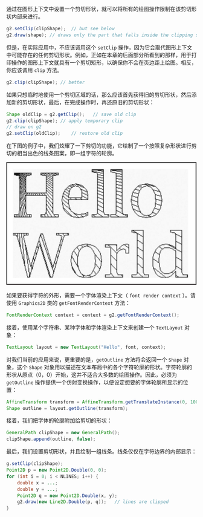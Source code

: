 通过在图形上下文中设置一个剪切形状，就可以将所有的绘图操作限制在该剪切形状内部来进行。

```java
g2.setClip(clipShape);	// but see below
g2.draw(shape);	// draws only the part that falls inside the clipping shape
```

但是，在实际应用中，不应该调用这个 `setClip` 操作，因为它会取代图形上下文中可能存在的任何剪切形状。例如，正如在本章的后面部分所看到的那样，用于打印操作的图形上下文就具有一个剪切矩形，以确保你不会在页边距上绘图。相反，你应该调用 `clip` 方法。

```java
g2.clip(clipShape);	// better
```

如果只想临时地使用一个剪切区域的话，那么应该首先获得旧的剪切形状，然后添加新的剪切形状，最后，在完成操作时，再还原旧的剪切形状：

```java
Shape oldClip = g2.getClip();	// save old clip
g2.clip(clipShape);	// apply temporary clip
// draw on g2
g2.setClip(oldClip);	// restore old clip
```

在下图的例子中，我们炫耀了一下剪切的功能，它绘制了一个按照复杂形状进行剪切的相当出色的线条图案，即一组字符的轮廓。

<img src="./images/14.png" alt="14" style="zoom:50%;" />

如果要获得字符的外形，需要一个字体渲染上下文（ `font render context` ）。请使用 `Graphics2D` 类的 `getFontRenderContext` 方法：

```java
FontRenderContext context = context = g2.getFontRenderContext();
```

接着，使用某个字符串、某种字体和字体渲染上下文来创建一个 `TextLayout` 对象：

```java
TextLayout layout = new TextLayout("Hello", font, context);
```

对我们当前的应用来说，更重要的是，`getOutline` 方法将会返回一个 `Shape` 对象，这个 `Shape` 对象用以描述在文本布局中的各个字符轮廓的形状。字符轮廓的形状从原点（0，0）开始，这并不适合大多数的绘图操作。因此，必须为 `getOutline` 操作提供一个仿射变换操作，以便设定想要的字体轮廓所显示的位置：

```java
AffineTransform transform = AffineTransform.getTranslateInstance(0, 100);
Shape outline = layout.getOutline(transform);
```

接着，我们把字体的轮廓附加给剪切的形状：

```java
GeneralPath clipShape = new GeneralPath();
clipShape.append(outline, false);
```

最后，我们设置剪切形状，并且绘制一组线条。线条仅仅在字符边界的内部显示：

```java
g.setClip(clipShape);
Point2D p = new Point2D.Double(0, 0);
for (int i = 0; i < NLINES; i++) {
    double x = ...;
    double y = ...;
    Point2D q = new Point2D.Double(x, y);
    g2.draw(new Line2D.Double(p, q));	// lines are clipped
}
```

